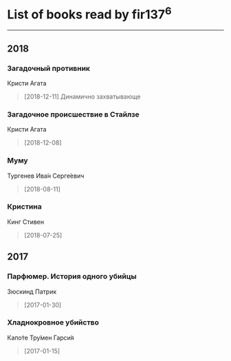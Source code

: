 # List of books read by fir137<sup>6</sup>
---

## 2018

### Загадочный противник
Кристи Агата
> [2018-12-11] Динамично захватывающе


### Загадочное происшествие в Стайлзе
Кристи Агата
> [2018-12-08] 


### Муму
Тургенев Ива́н Серге́евич
> [2018-08-11] 


### Кристина
Кинг Стивен
> [2018-07-25] 



## 2017

### Парфюмер. История одного убийцы
Зюскинд Патрик
> [2017-01-30] 


### Хладнокровное убийство
Капо́те Тру́мен Гарси́я
> [2017-01-15] 



